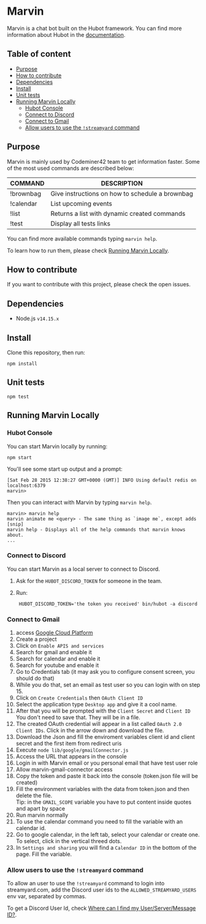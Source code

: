 # Marvin

Marvin is a chat bot built on the Hubot framework.
You can find more information about Hubot in the [documentation](https://hubot.github.com/docs/).

## Table of content

- [Purpose](#purpose)
- [How to contribute](#how-to-contribute)
- [Dependencies](#dependencies)
- [Install](#install)
- [Unit tests](#unit-tests)
- [Running Marvin Locally](#running-marvin-locally)
  - [Hubot Console](#hubot-console)
  - [Connect to Discord](#connect-to-discord)
  - [Connect to Gmail](#connect-to-gmail)
  - [Allow users to use the `!streamyard` command](#allow-users-to-use-the-streamyard-command)

## Purpose

Marvin is mainly used by Codeminer42 team to get information faster.
Some of the most used commands are described below:

| COMMAND   | DESCRIPTION                                     |
| --------- | ----------------------------------------------- |
| !brownbag | Give instructions on how to schedule a brownbag |
| !calendar | List upcoming events                            |
| !list     | Returns a list with dynamic created commands    |
| !test     | Display all tests links                         |

You can find more available commands typing `marvin help`.

To learn how to run them, please check [Running Marvin Locally](#running-marvin-locally).

## How to contribute

If you want to contribute with this project, please check the open issues.

## Dependencies

- Node.js `v14.15.x`

## Install

Clone this repository, then run:

    npm install

## Unit tests

    npm test

## Running Marvin Locally

### Hubot Console

You can start Marvin locally by running:

    npm start

You'll see some start up output and a prompt:

    [Sat Feb 28 2015 12:38:27 GMT+0000 (GMT)] INFO Using default redis on localhost:6379
    marvin>

Then you can interact with Marvin by typing `marvin help`.

    marvin> marvin help
    marvin animate me <query> - The same thing as `image me`, except adds [snip]
    marvin help - Displays all of the help commands that marvin knows about.
    ...

### Connect to Discord

You can start Marvin as a local server to connect to Discord.

1. Ask for the `HUBOT_DISCORD_TOKEN` for someone in the team.
2. Run:

        HUBOT_DISCORD_TOKEN='the token you received' bin/hubot -a discord

### Connect to Gmail

1. access [Google Cloud Platform](https://console.developers.google.com)
2. Create a project
3. Click on `Enable APIS and services`
4. Search for gmail and enable it
5. Search for calendar and enable it
6. Search for youtube and enable it
7. Go to Credentials tab (it may ask you to configure consent screen, you should do that)
8. While you do that, set an email as test user so you can login with on step 15.
9. Click on `Create Credentials` then `OAuth Client ID`
10. Select the application type `Desktop app` and give it a cool name.
11. After that you will be prompted with the `Client Secret` and `Client ID` You don't need to save that. They will be in a file.
12. The created OAuth credential will appear in a list called `OAuth 2.0 Client IDs`. Click in the arrow down and download the file.
13. Download the Json and fill the enviroment variables client id and client secret and the first item from redirect uris
14. Execute `node lib/google/gmailConnector.js`
15. Access the URL that appears in the console
16. Login in with Marvin email or you personal email that have test user role
17. Allow marvin-gmail-connector access
18. Copy the token and paste it back into the console (token.json file will be created)
19. Fill the environment variables with the data from token.json and then delete the file.<br>
    Tip: in the `GMAIL_SCOPE` variable you have to put content inside quotes and apart by space
20. Run marvin normally
21. To use the calendar command you need to fill the variable with an calendar id.
22. Go to google calendar, in the left tab, select your calendar or create one. To select, click in the vertical threed dots.
23. In `Settings and sharing` you will find a `Calendar ID` in the bottom of the page. Fill the variable.

### Allow users to use the `!streamyard` command

To allow an user to use the `!streamyard` command to login into streamyard.com,
add the Discord user ids to the `ALLOWED_STREAMYARD_USERS` env var, separated by commas.

To get a Discord User Id, check [Where can I find my User/Server/Message ID?](https://support.discord.com/hc/en-us/articles/206346498-Where-can-I-find-my-User-Server-Message-ID-).

